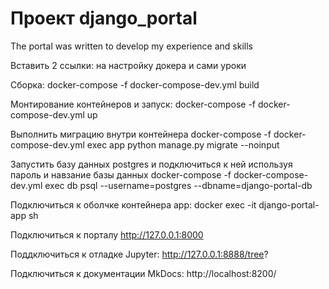 # Проект django_portal

The portal was written to develop my experience and skills

Вставить 2 ссылки: на настройку докера и сами уроки

Сборка: 
docker-compose -f docker-compose-dev.yml build

Монтирование контейнеров и запуск:
docker-compose -f docker-compose-dev.yml up

Выполнить миграцию внутри контейнера
docker-compose -f docker-compose-dev.yml exec app python manage.py migrate --noinput

Запустить базу данных postgres и подключиться к ней используя пароль и навзание базы данных
docker-compose -f docker-compose-dev.yml exec db psql --username=postgres --dbname=django-portal-db




Подключиться к оболчке контейнера app:
docker exec -it django-portal-app sh

Подключиться к порталу
http://127.0.0.1:8000

Поддключиться к отладке Jupyter:
http://127.0.0.1:8888/tree?

Подключиться к документации MkDocs:
http://localhost:8200/
